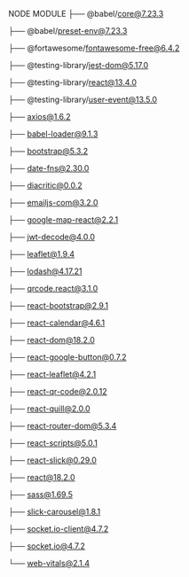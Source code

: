 NODE MODULE
├── @babel/core@7.23.3

├── @babel/preset-env@7.23.3

├── @fortawesome/fontawesome-free@6.4.2

├── @testing-library/jest-dom@5.17.0  
 
├── @testing-library/react@13.4.0  
    
├── @testing-library/user-event@13.5.0 

├── axios@1.6.2

├── babel-loader@9.1.3

├── bootstrap@5.3.2

├── date-fns@2.30.0

├── diacritic@0.0.2

├── emailjs-com@3.2.0

├── google-map-react@2.2.1

├── jwt-decode@4.0.0

├── leaflet@1.9.4

├── lodash@4.17.21

├── qrcode.react@3.1.0

├── react-bootstrap@2.9.1

├── react-calendar@4.6.1

├── react-dom@18.2.0

├── react-google-button@0.7.2

├── react-leaflet@4.2.1

├── react-qr-code@2.0.12

├── react-quill@2.0.0

├── react-router-dom@5.3.4

├── react-scripts@5.0.1

├── react-slick@0.29.0

├── react@18.2.0

├── sass@1.69.5

├── slick-carousel@1.8.1

├── socket.io-client@4.7.2

├── socket.io@4.7.2

└── web-vitals@2.1.4

